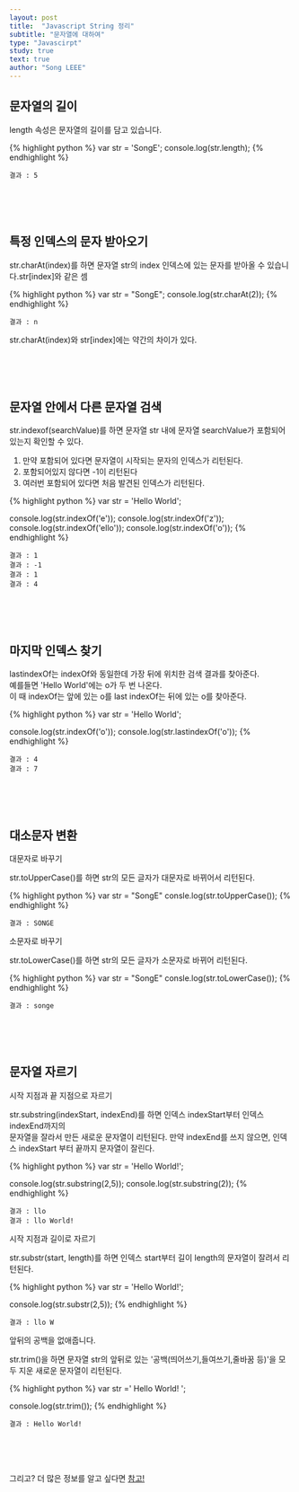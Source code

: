 ```yaml
---
layout: post
title:  "Javascript String 정리"
subtitle: "문자열에 대하여"
type: "Javascirpt"
study: true
text: true
author: "Song LEEE"
---
```


## 문자열의 길이

<p class="txt_point">length 속성은 문자열의 길이를 담고 있습니다.</p>

{% highlight python %}
  var str = 'SongE';
  console.log(str.length);
{% endhighlight %}

```
결과 : 5
```

<br>
<br>
<br>

## 특정 인덱스의 문자 받아오기

<p class="txt_point">str.charAt(index)를 하면 문자열 str의 index 인덱스에 있는 문자를 받아올 수 있습니다.str[index]와 같은 셈</p>

{% highlight python %}
  var str = "SongE";
  console.log(str.charAt(2));
{% endhighlight %}

```
결과 : n
```
<p class="txt_point">str.charAt(index)와 str[index]에는 약간의 차이가 있다.</p>

<br>
<br>
<br>

## 문자열 안에서 다른 문자열 검색

<p class="txt_point">str.indexof(searchValue)를 하면 문자열 str 내에 문자열 searchValue가 포함되어 있는지 확인할 수 있다.</p>

1. 만약 포함되어 있다면 문자열이 시작되는 문자의 인덱스가 리턴된다.
2. 포함되어있지 않다면 -1이 리턴된다
3. 여러번 포함되어 있다면 처음 발견된 인덱스가 리턴된다.

{% highlight python %}
  var str = 'Hello World';

  console.log(str.indexOf('e'));
  console.log(str.indexOf('z'));
  console.log(str.indexOf('ello'));
  console.log(str.indexOf('o'));
{% endhighlight %}

```
결과 : 1
결과 : -1
결과 : 1
결과 : 4
```

<br>
<br>
<br>

## 마지막 인덱스 찾기

<p class="txt_point">lastindexOf는 indexOf와 동일한데 가장 뒤에 위치한 검색 결과를 찾아준다.<br>예를들면 'Hello World'에는 o가 두 번 나온다.<br>이 때 indexOf는 앞에 있는 o를 last indexOf는 뒤에 있는 o를 찾아준다.</p>

{% highlight python %}
  var str = 'Hello World';

  console.log(str.indexOf('o'));
  console.log(str.lastindexOf('o'));
{% endhighlight %}

```
결과 : 4
결과 : 7
```

<br>
<br>
<br>

## 대소문자 변환

<p class="txt_point02">대문자로 바꾸기</p>

<p class="txt_point">str.toUpperCase()를 하면 str의 모든 글자가 대문자로 바뀌어서 리턴된다.</p>

{% highlight python %}
  var str = "SongE"
  consle.log(str.toUpperCase());
{% endhighlight %}

```
결과 : SONGE
```

<p class="txt_point02">소문자로 바꾸기</p>

<p class="txt_point">str.toLowerCase()를 하면 str의 모든 글자가 소문자로 바뀌어 리턴된다.</p>

{% highlight python %}
  var str = "SongE"
  consle.log(str.toLowerCase());
{% endhighlight %}

```
결과 : songe
```

<br>
<br>
<br>

## 문자열 자르기

<p class="txt_point02">시작 지점과 끝 지점으로 자르기</p>

<p class="txt_point">str.substring(indexStart, indexEnd)를 하면 인덱스 indexStart부터 인덱스 indexEnd까지의<br>문자열을 잘라서 만든 새로운 문자열이 리턴된다. 만약 indexEnd를 쓰지 않으면, 인덱스 indexStart 부터 끝까지 문자열이 잘린다.</p>

{% highlight python %}
  var str = 'Hello World!';

  console.log(str.substring(2,5));
  console.log(str.substring(2));
{% endhighlight %}

```
결과 : llo
결과 : llo World!
```

<p class="txt_point02">시작 지점과 길이로 자르기</p>

<p class="txt_point">str.substr(start, length)를 하면 인덱스 start부터 길이 length의 문자열이 잘려서 리턴된다.</p>

{% highlight python %}
  var str = 'Hello World!';

  console.log(str.substr(2,5));
{% endhighlight %}

```
결과 : llo W
```

<p class="txt_point02">앞뒤의 공백을 없애줍니다.</p>

<p class="txt_point">str.trim()을 하면 문자열 str의 앞뒤로 있는 '공백(띄어쓰기,들여쓰기,줄바꿈 등)'을 모두 지운 새로운 문자열이 리턴된다.</p>

{% highlight python %}
  var str ='              Hello World!          ';

  console.log(str.trim());
{% endhighlight %}

```
결과 : Hello World!
```

<br>
<br>
<br>

그리고? 더 많은 정보를 알고 싶다면 [참고!](https://developer.mozilla.org/ko/docs/Web/JavaScript/Reference/Global_Objects/String/prototype)
